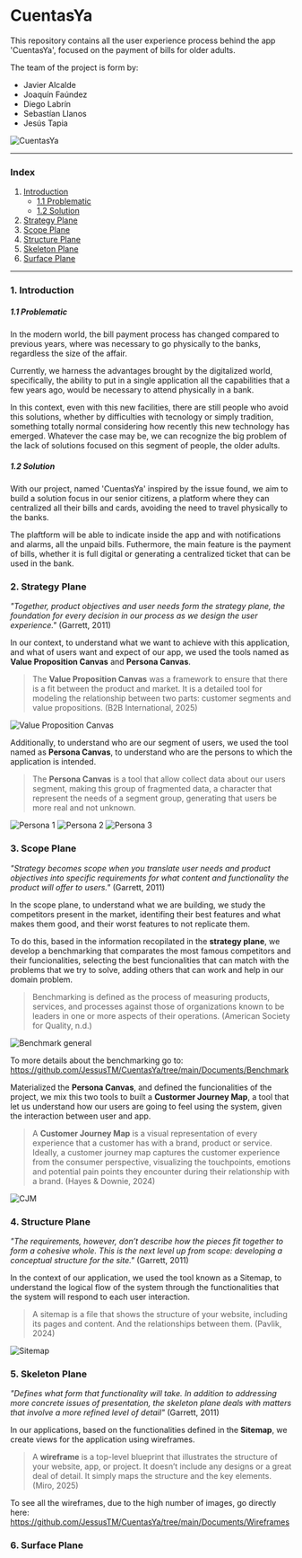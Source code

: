 # CuentasYa

This repository contains all the user experience process behind the app 'CuentasYa', focused on the payment of bills for older adults. 

The team of the project is form by:
* Javier Alcalde
* Joaquín Faúndez
* Diego Labrín
* Sebastían Llanos
* Jesús Tapia

![CuentasYa](Documents/CuentasYa.png)

--- 
### Index 

1. [Introduction](#1-introduction)
   - [1.1 Problematic](#11-problematic)
   - [1.2 Solution](#12-solution)
2. [Strategy Plane](#2-strategy-plane)
3. [Scope Plane](#3-scope-plane)
4. [Structure Plane](#4-structure-plane)
5. [Skeleton Plane](#5-skeleton-plane)
6. [Surface Plane](#6-surface-plane)

--- 
### 1. Introduction 

##### 1.1 Problematic
In the modern world, the bill payment process has changed compared to previous years, where was necessary to go physically to the banks, regardless the size of the affair. 

Currently, we harness the advantages brought by the digitalized world, specifically, the ability to put in a single application all the capabilities that a few years ago, would be necessary to attend physically in a bank.

In this context, even with this new facilities, there are still people who avoid this solutions, whether by difficulties with tecnology or simply tradition, something totally normal considering how recently this new technology has emerged. Whatever the case may be, we can recognize the big problem of the lack of solutions focused on this segment of people, the older adults.

##### 1.2 Solution  
With our project, named 'CuentasYa' inspired by the issue found, we aim to build a solution focus in our senior citizens, a platform where they can centralized all their bills and cards, avoiding the need to travel physically to the banks. 

The plaftform will be able to indicate inside the app and with notifications and alarms, all the unpaid bills. Futhermore, the main feature is the payment of bills, whether it is full digital or generating a centralized ticket that can be used in the bank. 

### 2. Strategy Plane 

_"Together, product objectives and user needs form the strategy plane, the foundation for every decision in our process as we design the user experience."_ (Garrett, 2011)

In our context, to understand what we want to achieve with this application, and what of users want and expect of our app, we used the tools named as **Value Proposition Canvas** and **Persona Canvas**.

> The **Value Proposition Canvas** was a framework to ensure that there is a fit between the product and market. It is a detailed tool for modeling the relationship between two parts: customer segments and value propositions. (B2B International, 2025)

![Value Proposition Canvas](Documents/Value%20Proposition%20Canvas.png)

Additionally, to understand who are our segment of users, we used the tool named as **Persona Canvas**, to understand who are the persons to which the application is intended.

> The **Persona Canvas** is a tool that allow collect data about our users segment, making this group of fragmented data, a character that represent the needs of a segment group, generating that users be more real and not unknown.

![Persona 1](Documents/Personas/persona-01.png)
![Persona 2](Documents/Personas/persona-02.png)
![Persona 3](Documents/Personas/persona-03.png)

### 3. Scope Plane

_"Strategy becomes scope when you translate user needs and product objectives into specific requirements for what content and functionality the product will offer to users."_ (Garrett, 2011)

In the scope plane, to understand what we are building, we study the competitors present in the market, identifing their best features and what makes them good, and their worst features to not replicate them.

To do this, based in the information recopilated in the **strategy plane**, we develop a benchmarking that comparates the most famous competitors and their funcionalities, selecting the best funcionalities that can match with the problems that we try to solve, adding others that can work and help in our domain problem.

> Benchmarking is defined as the process of measuring products, services, and processes against those of organizations known to be leaders in one or more aspects of their operations. (American Society for Quality, n.d.)

![Benchmark general](Documents/Benchmark/Benchmarking.png)

To more details about the benchmarking go to: https://github.com/JessusTM/CuentasYa/tree/main/Documents/Benchmark

Materialized the **Persona Canvas**, and defined the funcionalities of the project, we mix this two tools to built a **Custormer Journey Map**, a tool that let us understand how our users are going to feel using the system, given the interaction between user and app.

> A **Customer Journey Map** is a visual representation of every experience that a customer has with a brand, product or service. Ideally, a customer journey map captures the customer experience from the consumer perspective, visualizing the touchpoints, emotions and potential pain points they encounter during their relationship with a brand. (Hayes & Downie, 2024)

![CJM](Documents/CJM.jpg)

### 4. Structure Plane 

_"The requirements, however, don’t describe how the pieces fit together to form a cohesive whole. This is the next level up from scope: developing a conceptual structure for the site."_ (Garrett, 2011)

In the context of our application, we used the tool known as a Sitemap, to understand the logical flow of the system through the functionalities that the system will respond to each user interaction. 

> A sitemap is a file that shows the structure of your website, including its pages and content. And the relationships between them. (Pavlik, 2024)

![Sitemap](Documents/Sitemap.png)

### 5. Skeleton Plane 
_"Defines what form that functionality will take. In addition to addressing more concrete issues of presentation, the skeleton plane deals with matters that involve a more refined level of detail"_ (Garrett, 2011)

In our applications, based on the functionalities defined in the **Sitemap**, we create views for the application using wireframes.

> A **wireframe** is a top-level blueprint that illustrates the structure of your website, app, or project. It doesn’t include any designs or a great deal of detail. It simply maps the structure and the key elements. (Miro, 2025)

To see all the wireframes, due to the high number of images, go directly here: https://github.com/JessusTM/CuentasYa/tree/main/Documents/Wireframes 

### 6. Surface Plane 



